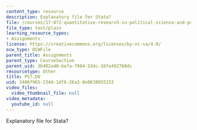 ```yaml
---
content_type: resource
description: Explanatory file for Stata?
file: /courses/17-872-quantitative-research-in-political-science-and-public-policy-spring-2004/3406f965234d1df626a38e0638955153_PS7.DO
file_type: text/plain
learning_resource_types:
- Assignments
license: https://creativecommons.org/licenses/by-nc-sa/4.0/
ocw_type: OCWFile
parent_title: Assignments
parent_type: CourseSection
parent_uid: 3b402a40-befa-7984-53dc-16fe492768dc
resourcetype: Other
title: PS7.DO
uid: 3406f965-234d-1df6-26a3-8e0638955153
video_files:
  video_thumbnail_file: null
video_metadata:
  youtube_id: null
---
```

Explanatory file for Stata?